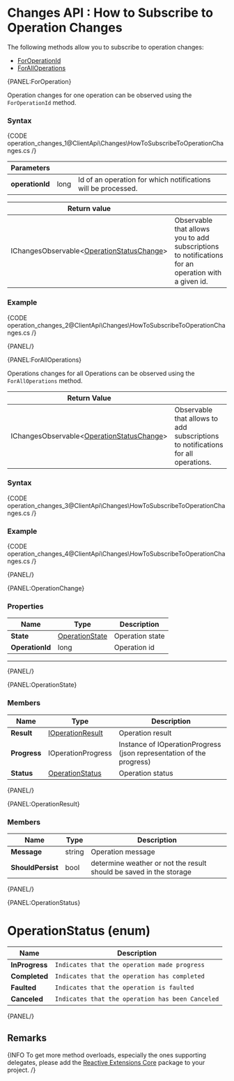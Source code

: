 ﻿# Changes API : How to Subscribe to Operation Changes

The following methods allow you to subscribe to operation changes:

- [ForOperationId](../../client-api/changes/how-to-subscribe-to-operation-changes#foroperation)
- [ForAllOperations](../../client-api/changes/how-to-subscribe-to-operation-changes#foralloperations)

{PANEL:ForOperation}

Operation changes for one operation can be observed using the `ForOperationId` method.

### Syntax

{CODE operation_changes_1@ClientApi\Changes\HowToSubscribeToOperationChanges.cs /}

| Parameters | | |
| ------------- | ------------- | ----- |
| **operationId** | long | Id of an operation for which notifications will be processed. |

| Return value | |
| ------------- | ----- |
| IChangesObservable<[OperationStatusChange](../../client-api/changes/how-to-subscribe-to-operation-changes#operationchange)> | Observable that allows you to add subscriptions to notifications for an operation with a given id. |

### Example

{CODE operation_changes_2@ClientApi\Changes\HowToSubscribeToOperationChanges.cs /}

{PANEL/}

{PANEL:ForAllOperations}

Operations changes for all Operations can be observed using the `ForAllOperations` method.

| Return Value | |
| ------------- | ----- |
| IChangesObservable<[OperationStatusChange](../../client-api/changes/how-to-subscribe-to-operation-changes#operationchange)> | Observable that allows to add subscriptions to notifications for all operations. |

### Syntax

{CODE operation_changes_3@ClientApi\Changes\HowToSubscribeToOperationChanges.cs /}

### Example

{CODE operation_changes_4@ClientApi\Changes\HowToSubscribeToOperationChanges.cs /}

{PANEL/}

{PANEL:OperationChange}

### Properties

| Name | Type | Description |
| ------------- | ------------- | ----- |
| **State** | [OperationState](../../client-api/changes/how-to-subscribe-to-operation-changes#operationstate) | Operation state |
| **OperationId** | long | Operation id |

<hr />
{PANEL/}

{PANEL:OperationState}

### Members

| Name | Type | Description |
| ------------- | ------------- | ----- |
| **Result** | [IOperationResult](../../client-api/changes/how-to-subscribe-to-operation-changes#operationresult) | Operation result |
| **Progress** | IOperationProgress| Instance of IOperationProgress (json representation of the progress) |
| **Status** | [OperationStatus](../../client-api/changes/how-to-subscribe-to-operation-changes#operationstatus) | Operation status |
{PANEL/}

{PANEL:OperationResult}

### Members

| Name | Type | Description |
| ------------- | ------------- | ----- |
| **Message** | string | Operation message |
| **ShouldPersist** | bool | determine weather or not the result should be saved in the storage |
{PANEL/}

{PANEL:OperationStatus}

# OperationStatus (enum)

| Name | Description |
| ---- | ----- |
| **InProgress** | `Indicates that the operation made progress` |
| **Completed** | `Indicates that the operation has completed` |
| **Faulted** | `Indicates that the operation is faulted` |
| **Canceled** | `Indicates that the operation has been Canceled` |
{PANEL/}
## Remarks

{INFO To get more method overloads, especially the ones supporting delegates, please add the [Reactive Extensions Core](https://www.nuget.org/packages/System.Reactive.Core/) package to your project. /}

